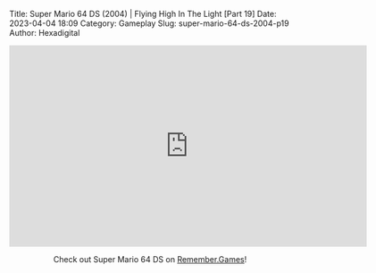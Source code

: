 Title: Super Mario 64 DS (2004) | Flying High In The Light [Part 19]
Date: 2023-04-04 18:09
Category: Gameplay
Slug: super-mario-64-ds-2004-p19
Author: Hexadigital

<center><iframe src="https://www.youtube.com/embed/GVpDosFjyOw?feature=oembed" allow="accelerometer; autoplay; encrypted-media; gyroscope; picture-in-picture" width="640" height="360" frameborder="0"></iframe>

Check out Super Mario 64 DS on [Remember.Games](https://remember.games/game/2250/super-mario-64-ds/)!</center>